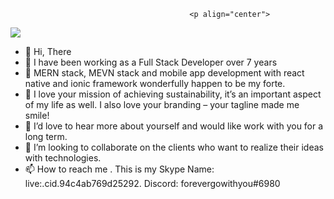                                              
                                            <p align="center">
  <a href="https://github.com/DenverCoder1/readme-typing-svg"><img src="https://readme-typing-svg.herokuapp.com/?lines=Senior%20full%20stack%20developer;5+%2B%20years%20of%20experience;Being%20passionate%20and%20creative&center=true&width=380&height=45"></a>
</p>    
                                             

- 👋 Hi, There
- 👀 I have been working as a Full Stack Developer over 7 years
- 🌱 MERN stack, MEVN stack and mobile app development with react native and ionic framework wonderfully happen to be my forte.
- 🌱 I love your mission of achieving sustainability, it’s an important aspect of my life as well. I also love your branding – your tagline made me smile!
- 🌱 I’d love to hear more about yourself and would like work with you for a long term.
- 💞️ I’m looking to collaborate on the clients who want to realize their ideas with technologies.
- 📫 How to reach me .
      This is my Skype Name: live:.cid.94c4ab769d25292.
      Discord: forevergowithyou#6980

<!---
golden-strike/golden-strike is a ✨ special ✨ repository because its `README.md` (this file) appears on your GitHub profile.
You can click the Preview link to take a look at your changes.
--->
